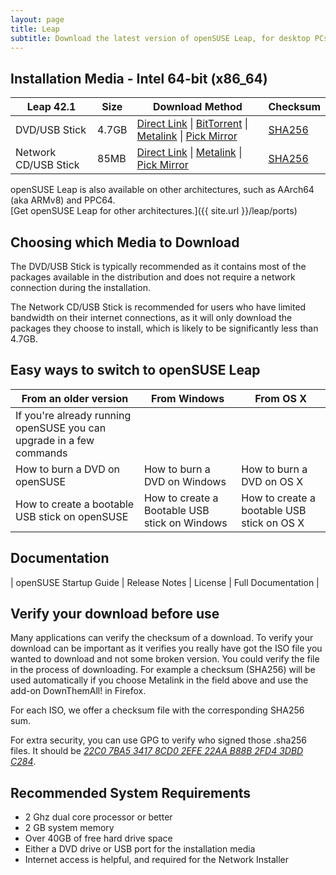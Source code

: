 ```yaml
---
layout: page
title: Leap
subtitle: Download the latest version of openSUSE Leap, for desktop PCs, laptops, and servers. 
---
```

## Installation Media - Intel 64-bit (x86_64)

| Leap 42.1 | Size | Download Method | Checksum |
| --------- | ---- | --------------- | -------- |
| DVD/USB Stick | 4.7GB | [Direct Link](http://download.opensuse.org/distribution/leap/42.1/iso/openSUSE-Leap-42.1-DVD-x86_64.iso) \| [BitTorrent](http://download.opensuse.org/distribution/leap/42.1/iso/openSUSE-Leap-42.1-DVD-x86_64.iso.torrent) \| [Metalink](http://download.opensuse.org/distribution/leap/42.1/iso/openSUSE-Leap-42.1-DVD-x86_64.iso.meta4) \| [Pick Mirror](http://download.opensuse.org/distribution/leap/42.1/iso/openSUSE-Leap-42.1-DVD-x86_64.iso?mirrorlist) | [SHA256](http://download.opensuse.org/distribution/leap/42.1/iso/openSUSE-Leap-42.1-DVD-x86_64.iso.sha256) |
| Network CD/USB Stick | 85MB | [Direct Link](http://download.opensuse.org/distribution/leap/42.1/iso/openSUSE-Leap-42.1-NET-x86_64.iso) \| [Metalink](http://download.opensuse.org/distribution/leap/42.1/iso/openSUSE-Leap-42.1-NET-x86_64.iso.meta4) \| [Pick Mirror](http://download.opensuse.org/distribution/leap/42.1/iso/openSUSE-Leap-42.1-NET-x86_64.iso?mirrorlist) | [SHA256](http://download.opensuse.org/distribution/leap/42.1/iso/openSUSE-Leap-42.1-NET-x86_64.iso.sha256) |

openSUSE Leap is also available on other architectures, such as AArch64 (aka ARMv8) and PPC64.  
[Get openSUSE Leap for other architectures.]({{ site.url }}/leap/ports)

## Choosing which Media to Download

The DVD/USB Stick is typically recommended as it contains most of the packages available in the distribution and does not require a network connection during the installation.

The Network CD/USB Stick is recommended for users who have limited bandwidth on their internet connections, as it will only download the packages they choose to install, which is likely to be significantly less than 4.7GB.

## Easy ways to switch to openSUSE Leap

| From an older version | From Windows | From OS X |
| --------------------- | ------------ | --------- |
| If you're already running openSUSE you can upgrade in a few commands |   |   |
| How to burn a DVD on openSUSE | How to burn a DVD on Windows | How to burn a DVD on OS X |
| How to create a bootable USB stick on openSUSE | How to create a Bootable USB stick on Windows | How to create a bootable USB stick on OS X |

## Documentation

| openSUSE Startup Guide | Release Notes | License | Full Documentation |

## Verify your download before use

Many applications can verify the checksum of a download. To verify your download can be important as it verifies you really have got the ISO file you wanted to download and not some broken version. You could verify the file in the process of downloading. For example a checksum (SHA256) will be used automatically if you choose Metalink in the field above and use the add-on DownThemAll! in Firefox.

For each ISO, we offer a checksum file with the corresponding SHA256 sum. 

For extra security, you can use GPG to verify who signed those .sha256 files. It should be [*22C0 7BA5 3417 8CD0 2EFE 22AA B88B 2FD4 3DBD C284*](http://keyserver.opensuse.org/pks/lookup?search=0x3DBDC284&fingerprint=on&op=vindex).

## Recommended System Requirements

* 2 Ghz dual core processor or better
* 2 GB system memory
* Over 40GB of free hard drive space
* Either a DVD drive or USB port for the installation media
* Internet access is helpful, and required for the Network Installer
